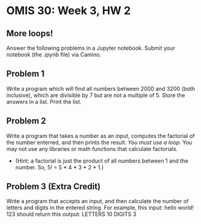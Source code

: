 # OMIS 30: Week 3, HW 2


## More loops!

Answer the following problems in a Jupyter notebook. Submit your notebook (the .ipynb file) via Camino. 

## Problem 1
Write a program which will find all numbers between 2000 and 3200 (both inclusive), which are divisible by 7 but are not a multiple of 5. Store the answers in a list. Print the list.

## Problem 2
Write a program that takes a number as an input, computes the factorial of the number enterred, and then prints the result. *You must use a loop.* You may not use any libraries or math functions that calculate factorials.
* (Hint: a factorial is just the product of all numbers between 1 and the number. So, 5! = 5 * 4 * 3 * 2 * 1.)

## Problem 3 (Extra Credit)
Write a program that accepts an input, and then calculate the number of letters and digits in the entered string.
For example, this input:
hello world! 123
should return this output:
LETTERS 10
DIGITS 3
